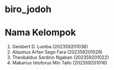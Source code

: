 # biro_jodoh
# Nama Kelompok
1. Geisbert D. Lumba (202359201036)
2. Alquinus Arfan Sego Fara (202359201026)
3. Theobaldus Sardino Ngaban (202359201022)
4. Makarius Istoforus Min Tallo (202359201016)
